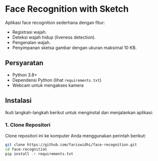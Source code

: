 # Face Recognition with Sketch

Aplikasi face recognition sederhana dengan fitur:
- Registrasi wajah.
- Deteksi wajah hidup (liveness detection).
- Pengenalan wajah.
- Penyimpanan sketsa gambar dengan ukuran maksimal 10 KB.

## Persyaratan

- Python 3.8+
- Dependensi Python (lihat `requirements.txt`)
- Webcam untuk mengakses kamera

## Instalasi

Ikuti langkah-langkah berikut untuk menginstal dan menjalankan aplikasi:

### 1. Clone Repositori

Clone repositori ini ke komputer Anda menggunakan perintah berikut:

```bash
git clone https://github.com/fariswidhi/face-recognition.git
cd face-recognition
pip install -r requirements.txt